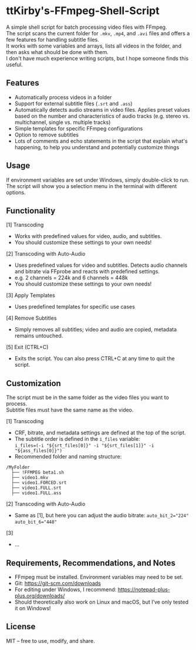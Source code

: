# ttKirby's-FFmpeg-Shell-Script

A simple shell script for batch processing video files with FFmpeg.  
The script scans the current folder for `.mkv`, `.mp4`, and `.avi` files and offers a few features for handling subtitle files.  
It works with some variables and arrays, lists all videos in the folder, and then asks what should be done with them.  
I don't have much experience writing scripts, but I hope someone finds this useful.

## Features

- Automatically process videos in a folder
- Support for external subtitle files (`.srt` and `.ass`)
- Automatically detects audio streams in video files. Applies preset values based on the number and characteristics of audio tracks (e.g. stereo vs. multichannel, single vs. multiple tracks)
- Simple templates for specific FFmpeg configurations
- Option to remove subtitles
- Lots of comments and echo statements in the script that explain what's happening, to help you understand and potentially customize things

## Usage

If environment variables are set under Windows, simply double-click to run.  
The script will show you a selection menu in the terminal with different options.

## Functionality

[1] Transcoding  
- Works with predefined values for video, audio, and subtitles.  
- You should customize these settings to your own needs!

[2] Transcoding with Auto-Audio  
- Uses predefined values for video and subtitles. Detects audio channels and bitrate via FFprobe and reacts with predefined settings.  
- e.g. 2 channels = 224k and 6 channels = 448k  
- You should customize these settings to your own needs!

[3] Apply Templates  
- Uses predefined templates for specific use cases

[4] Remove Subtitles  
- Simply removes all subtitles; video and audio are copied, metadata remains untouched.

[5] Exit (CTRL+C)  
- Exits the script. You can also press CTRL+C at any time to quit the script.

## Customization

The script must be in the same folder as the video files you want to process.  
Subtitle files must have the same name as the video.

[1] Transcoding  
- CRF, bitrate, and metadata settings are defined at the top of the script.  
- The subtitle order is defined in the `i_files` variable:  
  `i_files=(-i "${srt_files[0]}" -i "${srt_files[1]}" -i "${ass_files[0]}")`  
- Recommended folder and naming structure:

```
/MyFolder
  ├── !FFMPEG beta1.sh
  ├── video1.mkv
  ├── video1.FORCED.srt
  ├── video1.FULL.srt
  ├── video1.FULL.ass
```

[2] Transcoding with Auto-Audio  
- Same as [1], but here you can adjust the audio bitrate:
	`auto_bit_2="224"`  
	`auto_bit_6="448"`

[3]  
- ...

## Requirements, Recommendations, and Notes

- FFmpeg must be installed. Environment variables may need to be set.
- Git: https://git-scm.com/downloads
- For editing under Windows, I recommend: https://notepad-plus-plus.org/downloads/
- Should theoretically also work on Linux and macOS, but I’ve only tested it on Windows!

## License

MIT – free to use, modify, and share.
